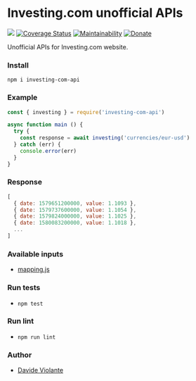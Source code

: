 # Investing.com unofficial APIs
[![](https://github.com/davideviolante/investing-com-api/workflows/Node.js%20CI/badge.svg)](https://github.com/DavideViolante/investing-com-api/actions?query=workflow%3A"Node.js+CI") [![Coverage Status](https://coveralls.io/repos/github/DavideViolante/investing-com-api/badge.svg?branch=master)](https://coveralls.io/github/DavideViolante/investing-com-api?branch=master)  [![Maintainability](https://api.codeclimate.com/v1/badges/ce48adbd97ff85557918/maintainability)](https://codeclimate.com/github/DavideViolante/investing-com-api/maintainability) [![Donate](https://img.shields.io/badge/paypal-donate-179BD7.svg)](https://www.paypal.me/dviolante)

Unofficial APIs for Investing.com website.

### Install
`npm i investing-com-api`

### Example
```js
const { investing } = require('investing-com-api')

async function main () {
  try {
    const response = await investing('currencies/eur-usd')
  } catch (err) {
    console.error(err)
  }
}
```

### Response
```js
[
  { date: 1579651200000, value: 1.1093 },
  { date: 1579737600000, value: 1.1054 },
  { date: 1579824000000, value: 1.1025 },
  { date: 1580083200000, value: 1.1018 },
  ...
]
```


### Available inputs
- [mapping.js](https://github.com/DavideViolante/investing-com-api/blob/master/mapping.js)

### Run tests
- `npm test`

### Run lint
- `npm run lint`

### Author
- [Davide Violante](https://github.com/DavideViolante/)
